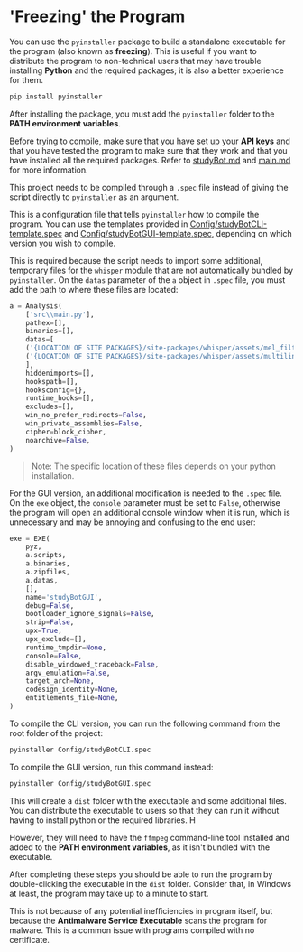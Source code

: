 # 'Freezing' the Program

You can use the `pyinstaller` package to build a standalone executable for the program (also known as **freezing**). This is useful if you want to distribute the program to non-technical users that may have trouble installing **Python** and the required packages; it is also a better experience for them.

```bash
pip install pyinstaller
```

After installing the package, you must add the `pyinstaller` folder to the **PATH environment variables**.

Before trying to compile, make sure that you have set up your **API keys** and that you have tested the program to make sure that they work and that you have installed all the required packages. Refer to [studyBot.md](studyBot.md) and [main.md](main.md) for more information.

This project needs to be compiled through a `.spec` file instead of giving the script directly to `pyinstaller` as an argument.

This is a configuration file that tells `pyinstaller` how to compile the program. You can use the templates provided in [Config/studyBotCLI-template.spec](../Config/studyBotCLI-template.spec) and [Config/studyBotGUI-template.spec](../Config/studyBotGUI-template.spec), depending on which version you wish to compile.

This is required because the script needs to import some additional, temporary files for the `whisper` module that are not automatically bundled by `pyinstaller`. On the `datas` parameter of the `a` object in `.spec` file, you must add the path to where these files are located:

```python
a = Analysis(
    ['src\\main.py'],
    pathex=[],
    binaries=[],
    datas=[
    ('{LOCATION OF SITE PACKAGES}/site-packages/whisper/assets/mel_filters.npz', 'whisper/assets'),
    ('{LOCATION OF SITE PACKAGES}/site-packages/whisper/assets/multilingual.tiktoken', 'whisper/assets')
    ],
    hiddenimports=[],
    hookspath=[],
    hooksconfig={},
    runtime_hooks=[],
    excludes=[],
    win_no_prefer_redirects=False,
    win_private_assemblies=False,
    cipher=block_cipher,
    noarchive=False,
)
```

>Note: The specific location of these files depends on your python installation.

For the GUI version, an additional modification is needed to the `.spec` file. On the `exe` object, the `console` parameter must be set to `False`, otherwise the program will open an additional console window when it is run, which is unnecessary and may be annoying and confusing to the end user:

```python
exe = EXE(
    pyz,
    a.scripts,
    a.binaries,
    a.zipfiles,
    a.datas,
    [],
    name='studyBotGUI',
    debug=False,
    bootloader_ignore_signals=False,
    strip=False,
    upx=True,
    upx_exclude=[],
    runtime_tmpdir=None,
    console=False,
    disable_windowed_traceback=False,
    argv_emulation=False,
    target_arch=None,
    codesign_identity=None,
    entitlements_file=None,
)
```

To compile the CLI version, you can run the following command from the root folder of the project:

```bash
pyinstaller Config/studyBotCLI.spec
```

To compile the GUI version, run this command instead:

```bash
pyinstaller Config/studyBotGUI.spec
```

This will create a `dist` folder with the executable and some additional files. You can distribute the executable to users so that they can run it without having to install python or the required libraries. H

However, they will need to have the `ffmpeg` command-line tool installed and added to the **PATH environment variables**, as it isn't bundled with the executable.

After completing these steps you should be able to run the program by double-clicking the executable in the `dist` folder. Consider that, in Windows at least, the program may take up to a minute to start. 

This is not because of any potential inefficiencies in program itself, but because the **Antimalware Service Executable** scans the program for malware. This is a common issue with programs compiled with no certificate.